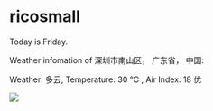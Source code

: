 # ricosmall

Today is Friday.

Weather infomation of 深圳市南山区， 广东省， 中国: 

Weather: 多云, Temperature: 30 ℃ , Air Index: 18 优

<img src="https://github-readme-stats.vercel.app/api?username=ricosmall&show_icons=true" />
